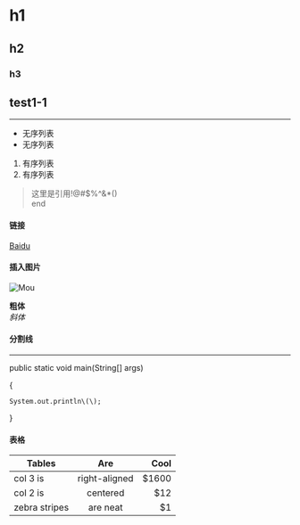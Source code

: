 # h1

## h2

### h3

## test1-1

---

* 无序列表
* 无序列表

1. 有序列表
2. 有序列表

> 这里是引用!@\#$%^&\*\(\)  
> end

#### 链接

[Baidu](http://baidu.com)

#### 插入图片

![Mou](http://mouapp.com/Mou_128.png)

**粗体**  
_斜体_

#### 分割线

---

public static void main\(String\[\] args\)

{

    System.out.println\(\);                                        

}

#### 表格

| Tables | Are | Cool |
| --- | :---: | ---: |
| col 3 is | right-aligned | $1600 |
| col 2 is | centered | $12 |
| zebra stripes | are neat | $1 |



